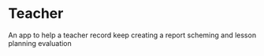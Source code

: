 # Teacher
An app to help a teacher 
record keep 
creating a report
scheming and lesson planning
evaluation
